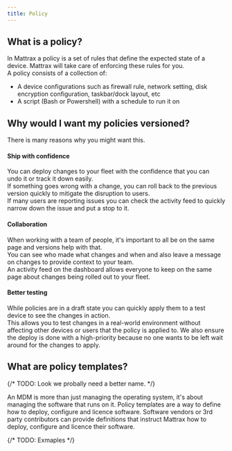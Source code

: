 ```yaml
---
title: Policy
---
```


## What is a policy?

In Mattrax a policy is a set of rules that define the expected state of a device. Mattrax will take care of enforcing these rules for you. <br /> A policy consists of a collection of:
 - A device configurations such as firewall rule, network setting, disk encryption configuration, taskbar/dock layout, etc
 - A script (Bash or Powershell) with a schedule to run it on


## Why would I want my policies versioned?

There is many reasons why you might want this.

<h4 class="text-xl">Ship with confidence</h4>

You can deploy changes to your fleet with the confidence that you can undo it or track it down easily. <br />
If something goes wrong with a change, you can roll back to the previous version quickly to mitigate the disruption to users. <br />
If many users are reporting issues you can check the activity feed to quickly narrow down the issue and put a stop to it.

<h4 class="text-xl">Collaboration</h4>

When working with a team of people, it's important to all be on the same page and versions help with that. <br />
You can see who made what changes and when and also leave a message on changes to provide context to your team. <br />
An activity feed on the dashboard allows everyone to keep on the same page about changes being rolled out to your fleet.

<h4 class="text-xl">Better testing</h4>

While policies are in a draft state you can quickly apply them to a test device to see the changes in action. <br />
This allows you to test changes in a real-world environment without affecting other devices or users that the policy is applied to. We also ensure the deploy is done with a high-priority because no one wants to be left wait around for the changes to apply.

## What are policy templates?

{/* TODO: Look we probally need a better name. */}

An MDM is more than just managing the operating system, it's about managing the software that runs on it. Policy templates are a way to define how to deploy, configure and licence software. Software vendors or 3rd party contributors can provide definitions that instruct Mattrax how to deploy, configure and licence their software. <br />

{/* TODO: Exmaples */}